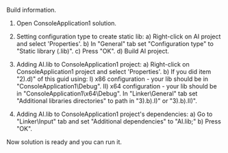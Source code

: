 Build information.

1) Open ConsoleApplication1 solution.

2) Setting configuration type to create static lib:
	a) Right-click on AI project and select 'Properties'.
	b) In "General" tab set "Configuration type" to "Static library (.lib)".
	c) Press "OK".
	d) Build AI project.

3) Adding AI.lib to ConsoleApplication1 project:
	a) Right-click on ConsoleApplication1 project and select 'Properties'.
	b) If you did item "2).d)" of this guid using:
		I) x86 configuration - your lib should be in "ConsoleApplication1\Debug".
		II) x64 configuration - your lib should be in "ConsoleApplication1\x64\Debug".
	   In "Linker\General" tab set "Additional libraries directories" to path in "3).b).I)" or "3).b).II)".

4) Adding AI.lib to ConsoleApplication1 project's dependencies:
	a) Go to "Linker\Input" tab and set "Additional dependencies" to "AI.lib;"
	b) Press "OK".

Now solution is ready and you can run it. 
